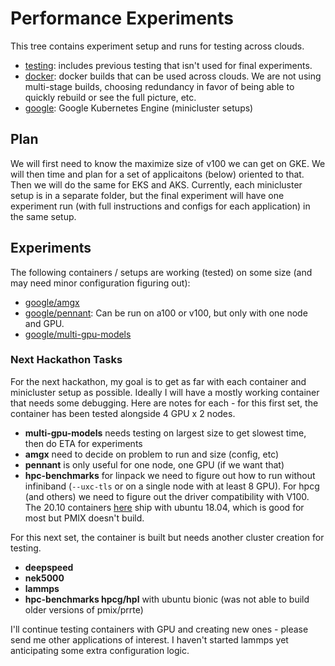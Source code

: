 # Performance Experiments

This tree contains experiment setup and runs for testing across clouds.

 - [testing](testing): includes previous testing that isn't used for final experiments.
 - [docker](docker): docker builds that can be used across clouds. We are not using multi-stage builds, choosing redundancy in favor of being able to quickly rebuild or see the full picture, etc.
 - [google](google): Google Kubernetes Engine (minicluster setups)
 
## Plan

We will first need to know the maximize size of v100 we can get on GKE. We will then time and plan for a set of applicaitons (below) oriented to that. Then we will do the same for EKS and AKS. Currently, each minicluster setup is in a separate folder, but the final experiment will have one experiment run (with full instructions and configs for each application) in the same setup.
 
## Experiments

The following containers / setups are working (tested) on some size (and may need minor configuration figuring out):

 - [google/amgx](google/amgx)
 - [google/pennant](google/pennant): Can be run on a100 or v100, but only with one node and GPU.
 - [google/multi-gpu-models](google/multi-gpu-models)

### Next Hackathon Tasks

For the next hackathon, my goal is to get as far with each container and minicluster setup as possible. Ideally I will have a mostly working container that needs some debugging. Here are notes for each - for this first set, the container has been tested alongside 4 GPU x 2 nodes.

- **multi-gpu-models** needs testing on largest size to get slowest time, then do ETA for experiments
- **amgx** need to decide on problem to run and size (config, etc)
- **pennant** is only useful for one node, one GPU (if we want that)
- **hpc-benchmarks** for linpack we need to figure out how to run without infiniband (`--uxc-tls` or on a single node with at least 8 GPU). For hpcg (and others) we need to figure out the driver compatibility with V100. The 20.10 containers [here](https://catalog.ngc.nvidia.com/orgs/nvidia/containers/hpc-benchmarks/tags) ship with ubuntu 18.04, which is good for most but PMIX doesn't build.

For this next set, the container is built but needs another cluster creation for testing.

- **deepspeed**
- **nek5000**
- **lammps**
- **hpc-benchmarks hpcg/hpl** with ubuntu bionic (was not able to build older versions of pmix/prrte)

I'll continue testing containers with GPU and creating new ones - please send me other applications of interest. I haven't started lammps yet anticipating some extra configuration logic.
